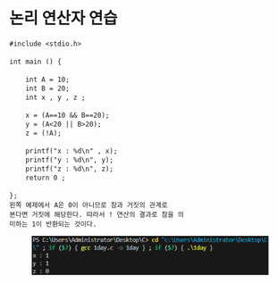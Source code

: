 # 논리 연산자 연습

```
#include <stdio.h> 

int main () {

    int A = 10;
    int B = 20;
    int x , y , z ;

    x = (A==10 && B==20);
    y = (A<20 || B>20);
    z = (!A);

    printf("x : %d\n" , x);
    printf("y : %d\n", y);
    printf("z : %d\n", z);
    return 0 ;

};
왼쪽 예제에서 A은 0이 아니므로 참과 거짓의 관계로
본다면 거짓에 해당한다. 따라서 ! 연산의 결과로 참을 의
미하는 1이 반환되는 것이다.
```

<figure><img src="../../../../../.gitbook/assets/image (20).png" alt=""><figcaption></figcaption></figure>
